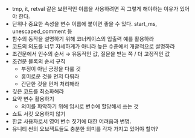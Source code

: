 - tmp, it, retval 같은 보편적인 이름을 사용하려면 꼭 그렇게 해야하는 이유가 있어야 한다.
- 단위나 중요한 속성을 변수 이름에 붙이면 좋을 수 있다. start_ms, unescaped_comment 등
- 함수의 동작을 설명하기 위해 코너케이스의 입출력 예를 활용하라
- 코드의 의도를 너무 자세하게가 아니라 높은 수준에서 개괄적으로 설명하라
- 조건문에서 인수의 순서 → 유동적인 값, 질문을 받는 쪽 / 더 고정적인 값
- 조건문 블록의 순서 규칙
    - 부정이 아닌 긍정을 다룰 것
    - 흥미로운 것을 먼저 다뤄라
    - 간단한 것을 먼저 처리해라
- 깊은 코드를 최소화해라
- 요약 변수 활용하기
    - 의미를 파악하기 위해 임시로 변수에 할당해서 쓰는 것
- 쇼트 서킷 오용하지 않기
- 한글 사용자로서 영어 변수 짓기에 대한 어려움과 변명.
- 유니티 씬의 오브젝트들도 충분한 의미를 각자 가지고 있어야 할까?
